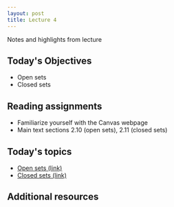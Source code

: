 ```yaml
---
layout: post
title: Lecture 4
---
```


Notes and highlights from lecture

## Today's Objectives

* Open sets
* Closed sets

## Reading assignments

* Familiarize yourself with the Canvas webpage
* Main text sections 2.10 (open sets), 2.11 (closed sets)

## Today's topics
* <a target="_parent" href="https://wcasper.github.io/math414fall2022/topics/007-open-sets.html">Open sets (link)</a>
* <a target="_parent" href="https://wcasper.github.io/math414fall2022/topics/008-open-sets.html">Closed sets (link)</a>

## Additional resources

